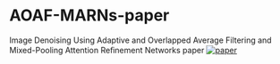 # AOAF-MARNs-paper
Image Denoising Using Adaptive and Overlapped Average Filtering and Mixed-Pooling Attention Reﬁnement Networks paper
[![paper](https://img.shields.io/badge/arXiv-Paper-brightgreen)](https://www.mdpi.com/2227-7390/9/10/1130)
